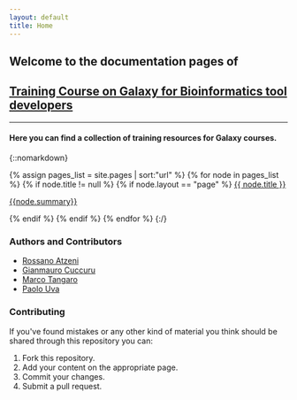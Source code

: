 ```yaml
---
layout: default
title: Home
---
```


## Welcome to the documentation pages of             
## [Training Course on Galaxy for Bioinformatics tool developers](https://elixir-iib-training.github.io/website/2017/07/03/Galaxy-Cagliari.html)

___

#### Here you can find a collection of training resources for Galaxy courses.

{::nomarkdown}

{% assign pages_list = site.pages | sort:"url" %}
    {% for node in pages_list %}
      {% if node.title != null %}
        {% if node.layout == "page" %}
          <a class="sidebar-nav-item{% if page.url == node.url %} active{% endif %}" href="{{site.url}}{{ node.url }}">{{ node.title }}
          <p class="note">{{node.summary}}</p></a>
        {% endif %}
      {% endif %}
    {% endfor %}
{:/}


### Authors and Contributors

 * [Rossano Atzeni](http://www.crs4.it/peopledetails/357/rossano-atzeni)
 * [Gianmauro Cuccuru](http://www.crs4.it/peopledetails/195/gianmauro-cuccuru)
 * [Marco Tangaro](https://elixir-iib-training.github.io/website/instructors/marco_tangaro.html)
 * [Paolo Uva](http://www.crs4.it/peopledetails/183/paolo-uva)


### Contributing

If you've found mistakes or any other kind of material you think should be shared through this repository you can:

1. Fork this repository.
2. Add your content on the appropriate page.
3. Commit your changes.
4. Submit a pull request.

